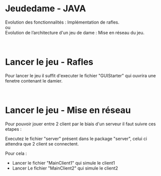 # Jeudedame - JAVA

Evolution des fonctionnalités : Implémentation de rafles.
<br>
ou
<br>
Evolution de l’architecture d'un jeu de dame : Mise en réseau du jeu.

<br>

# Lancer le jeu - Rafles

Pour lancer le jeu il suffit d'executer le fichier "GUIStarter" qui ouvrira une fenetre contenant le damier.

<br>

# Lancer le jeu - Mise en réseau

Pour pouvoir jouer entre 2 client par le biais d'un serveur il faut suivre ces etapes :

Executez le fichier "server" présent dans le package "server", celui ci attendra que 2 client se connectent.

Pour cela :
- Lancer le fichier "MainClient1" qui simule le client1
- Lancer Le fichier "MainClient2" qui simule le client2
